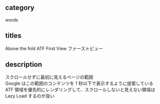 ## category

words

## titles

Above the fold
ATF
First View
ファーストビュー

## description

スクロールせずに最初に見えるページの範囲  
Google はこの範囲のコンテンツを 1 秒以下で表示するように提案している  
ATF 領域を優先的にレンダリングして、スクロールしないと見えない領域は Lazy Load するのが良い
